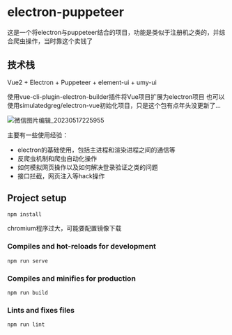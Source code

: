 # electron-puppeteer

这是一个将electron与puppeteer结合的项目，功能是类似于注册机之类的，并综合爬虫操作，当时靠这个卖钱了

## 技术栈

Vue2 + Electron + Puppeteer + element-ui + umy-ui

使用vue-cli-plugin-electron-builder插件将Vue项目扩展为electron项目
也可以使用simulatedgreg/electron-vue初始化项目，只是这个包有点年头没更新了...


![微信图片编辑_20230517225955](https://github.com/lovelyJason/electron-puppeteer/assets/50656459/c92d16e2-e92f-421b-82c1-d66a2eca9a62)

主要有一些使用经验：
- electron的基础使用，包括主进程和渲染进程之间的通信等
- 反爬虫机制和爬虫自动化操作
- 如何模拟网页操作以及如何解决登录验证之类的问题
- 接口拦截，网页注入等hack操作


## Project setup
```
npm install
```
chromium程序过大，可能要配置镜像下载

### Compiles and hot-reloads for development
```
npm run serve
```

### Compiles and minifies for production
```
npm run build
```

### Lints and fixes files
```
npm run lint
```

